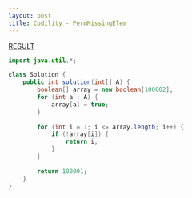 ```yaml
---
layout: post
title: Codility - PermMissingElem
---
```


[RESULT](https://app.codility.com/demo/results/trainingRVBEZW-857)

```java
import java.util.*;

class Solution {
    public int solution(int[] A) {
        boolean[] array = new boolean[100002];
        for (int a : A) {
            array[a] = true;
        }
        
        for (int i = 1; i <= array.length; i++) {
            if (!array[i]) {
                return i;   
            }
        }
        
        return 100001;   
    }
}
```
